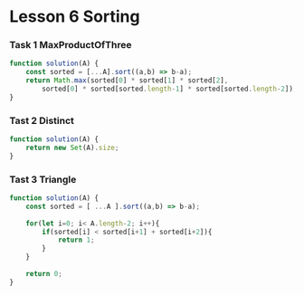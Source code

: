 # Lesson 6 Sorting

### Task 1 MaxProductOfThree

```javascript
function solution(A) {
    const sorted = [...A].sort((a,b) => b-a);
    return Math.max(sorted[0] * sorted[1] * sorted[2], 
        sorted[0] * sorted[sorted.length-1] * sorted[sorted.length-2]);
}
```

### Tast 2 Distinct

```javascript
function solution(A) {
    return new Set(A).size;
}
```

### Tast 3 Triangle

```javascript
function solution(A) {
    const sorted = [ ...A ].sort((a,b) => b-a);
    
    for(let i=0; i< A.length-2; i++){
        if(sorted[i] < sorted[i+1] + sorted[i+2]){
            return 1;
        }
    }
    
    return 0;
}
```